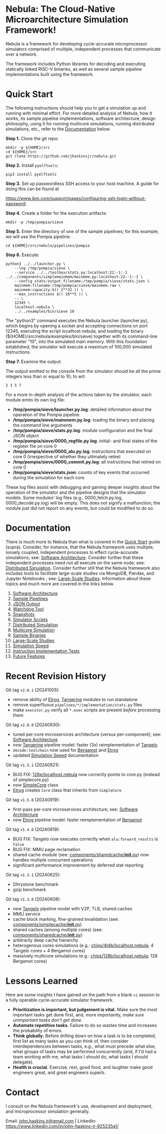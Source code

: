 # Nebula: The Cloud-Native Microarchitecture Simulation Framework!

Nebula is a framework for
developing cycle-accurate microprocessor simulators comprised of multiple,
independent processes that communicate over a network.

The framework includes Python libraries for decoding and executing
statically linked RISC-V binaries, as well as several sample pipeline
implementations built using the framework.


# Quick Start

The following instructions should help you to get a simulation up and
running with minimal effort. For more detailed analysis of Nebula, how
it works, its sample pipeline implementations, software architecture,
design philosophy, using it for running multicore simulations,
running distributed simulations, etc., refer to the
[Documentation](#documentation) below.

**Step 1.** Clone the git repo:

    mkdir -p ${HOME}/src
    cd ${HOME}/src
    git clone https://github.com/jhaskinsjr/nebula.git

**Step 2.** Install `pyelftools`:

    pip3 install pyelftools

**Step 3.** Set up passwordless SSH access to your host machine. A guide
for doing this can be found at

https://www.ibm.com/support/pages/configuring-ssh-login-without-password

**Step 4.** Create a folder for the execution artifacts:

    mkdir -p /tmp/pompia/sieve

**Step 5.** Enter the directory of one of the sample pipelines; for this
example, we will use the Pompia pipeline:

    cd ${HOME}/src/nebula/pipelines/pompia

**Step 6.** Execute:

    python3 ../../launcher.py \
        --log /tmp/pompia/sieve \
        --service ../../toolbox/stats.py:localhost:22:-1:-1 ../../components/simplemainmem/mainmem.py:localhost:22:-1:-1 \
        --config stats:output_filename:/tmp/pompia/sieve/stats.json \
        mainmem:filename:/tmp/pompia/sieve/mainmem.raw \
        mainmem:capacity:$(( 2**32 )) \
        --max_instructions $(( 10**5 )) \
        -- \
        12345 \
        localhost.nebula \
        ../../examples/bin/sieve 10

The "python3" command executes the Nebula launcher (launcher.py),
which begins by opening a socket and accepting connections on port 12345,
executing the script localhost.nebula, and loading the binary
(${HOME}/src/nebula/examples/bin/sieve) together with its command-line
parameter "10", into the simulated main memory. With this
foundation established, the simulator will execute a maximum of 100,000
simulated instructions.

**Step 7.** Examine the output:

The output emitted to the console from the simulator should be all the
prime integers less than or equal to 10; to wit:

    2 3 5 7

For a more in-depth analysis of the actions taken by the simulator,
each module emits its own log file:

* **/tmp/pompia/sieve/launcher.py.log**: detailed
information about the operation of the Pompia pipeline
* **/tmp/pompia/sieve/mainmem.py.log**: loading the binary and placing the
command line arguments
* **/tmp/pompia/sieve/stats.py.log**: module configuration and the final
JSON object
* **/tmp/pompia/sieve/0000_regfile.py.log**: initial- and final states of
the register file on core 0
* **/tmp/pompia/sieve/0000_alu.py.log**: instructions that executed
on core 0 (irrespective of whether they ultimately retire)
* **/tmp/pompia/sieve/0000_commit.py.log**: all instructions that
retired on core 0
* **/tmp/pompia/sieve/stats.json**: counts of key events that occurred
during the simulation for each core

These log files assist with debugging and gaining deeper insights about the
operation of the simulator and the pipeline designs that the simulator
models. Some modules' log files (e.g., 0000_fetch.py.log,
0000_decode.py.log) will be empty. This does not signify a malfunction; the
module just did not report on any events, but could be modified to do so.


# Documentation

There is much more to Nebula than what is covered in the [Quick Start](#quick-start) guide
(supra). Consider, for instance, that the Nebula framework uses multiple,
loosely coupled, independent processes to effect cycle-accurate simulations;
see: [Software Architecture](Documentation/Software_Architecture.md).
Consider further that these independent processes need not all execute on the same
node; see: [Distributed Simulation](Documentation/Distributed_Simulation.md).
Consider further still that the Nebula framework also includes tools to
facilitate large-scale studies via MongoDB, Pandas, and Jupyter Notebooks ; see:
[Large-Scale Studies](Documentation/Large-Scale_Studies.md). Information
about these topics and much more are covered in the links below.

1. [Software Architecture](Documentation/Software_Architecture.md)
1. [Sample Pipelines](Documentation/Sample_Pipelines.md)
1. [JSON Output](Documentation/JSON_Output.md)
1. [Watchdog Tool](Documentation/Watchdog.md)
1. [Snapshots](Documentation/Snapshots.md)
1. [Simulator Scripts](Documentation/Simulator_Scripts.md)
1. [Distributed Simulation](Documentation/Distributed_Simulation.md)
1. [Multicore Simulation](Documentation/Multicore_Simulation.md)
1. [Sample Binaries](Documentation/Sample_Binaries.md)
1. [Large-Scale Studies](Documentation/Large-Scale_Studies.md)
1. [Simulation Speed](Documentation/Simulation_Speed.md)
1. [Instruction Implementation Tests](Documentation/Instruction_Implementation_Tests.md)
1. [Future Features](Documentation/Future_Features.md)


# Recent Revision History

Git tag `v2.0.1` (20241005):
* remove ability of [Etrog](pipelines/etrog/README.md), [Tangerine](pipelines/tangerine/README.md) modules to run standalone
* remove superfluous `pipelines/*/implementation/stats.py` files
* make `executor.py` verify all `*.exec` scripts are present _before_ processing them

Git tag `v2.0.0` (20240930):
* tuned per-core microservices architecture (versus per-component); see: [Software Architecture](Documentation/Software_Architecture.md)
* *new* [Tangerine](pipelines/tangerine/README.md) pipeline model: faster (3x) reimplementation of [Tangelo](pipelines/tangelo/README.md)
* `decode:toolchain` now used for [Bergamot](pipelines/bergamot/README.md) and [Etrog](pipelines/etrog/README.md)
* updated [Simulation Speed](Documentation/Simulation_Speed.md) documentation

Git tag `v1.5.1` (20240921):
* BUG FIX: [128e/localhost.nebula](chips/128e/localhost.nebula) now correctly points to core.py (instead of simplecore.py)
* *new* [SimpleCore](components/simplecore/__init__.py) class
* [Etrog](pipelines/etrog/implementation/core.py) creates `Core` class that inherits from `SimpleCore`

Git tag `v1.5.0` (20240919):
* first-pass per-core microservices architecture; see: [Software Architecture](Documentation/Software_Architecture.md)
* *new* [Etrog](pipelines/etrog/README.md) pipeline model: faster reimplementation of [Bergamot](pipelines/bergamot/README.md)

Git tag `v1.4.0` (20240819):
* BUG FIX: Tangelo now executes correctly when `alu:forward_results` is `False`
* BUG FIX: MMU page reclamation
* shared cache module (see: [components/sharedcache/__init__.py](components/sharedcache/__init__.py)) now handles multiple concurrent operations
* significant performance improvement by deferred stat reporting

Git tag `v1.3.1` (20240625):
* Dhrystone benchmark
* gzip benchmark

Git tag `v1.3.0` (20240608):
* *new* [Tangelo](pipelines/tangelo/README.md) pipeline model with V2P, TLB, shared caches
* MMU service
* cache block marking, fine-grained invalidation (see: [components/simplecache/__init__.py](components/simplecache/__init__.py))
* shared caches (among multiple cores) (see: [components/sharedcache/__init__.py](components/sharedcache/__init__.py))
* arbitrarily deep cache hierarchy
* heterogenous cores simulations (e.g.: [chips/4t4b/localhost.nebula](chips/4t4b/localhost.nebula); 4 Tangelo cores + 4 Bergamot cores)
* massively multicore simulations (e.g.: [chips/128b/localhost.nebula](chips/128b/localhost.nebula); 128 Bergamot cores)


# Lessons Learned

Here are some insights I have gained on the path from a blank `vi` session to a fully operable cycle-accurate simulator framework.

* **Prioritization is important, but judgement is vital.** Make sure the most important tasks get done first, and, more importantly, _make sure unimportant tasks don't get done_.
* **Automate repetitive tasks.** Failure to do so wastes time and increases the probability of errors.
* **Think globally.** Before drilling down on how a task is to be completed, first list as many tasks as you can think of, then consider interdependencies between tasks, e.g., what must precede what else, what groups of tasks may be performed concurrently (and, if I'd had a team working with me, what tasks I should do, what tasks I should delegate).
* **Health is crucial.** Exercise, rest, good food, and laughter make good engineers great, and great engineers superb.


# Contact

I consult on the Nebula framework's use, development and deployment, and
microprocessor simulation generally.

Email: john.haskins.jr@gmail.com |
LinkedIn: https://www.linkedin.com/in/john-haskins-jr-925235a1/